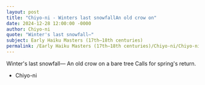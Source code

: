 ```yaml
---
layout: post
title: "Chiyo-ni - Winters last snowfallAn old crow on"
date: 2024-12-28 12:00:00 -0000
author: Chiyo-ni
quote: "Winter's last snowfall—"
subject: Early Haiku Masters (17th–18th centuries)
permalink: /Early Haiku Masters (17th–18th centuries)/Chiyo-ni/Chiyo-ni - Winters last snowfallAn old crow on
---
```


Winter's last snowfall—
An old crow on a bare tree
Calls for spring's return.

- Chiyo-ni
